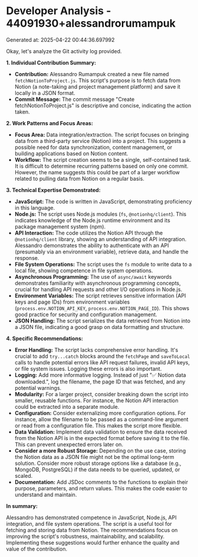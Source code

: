 # Developer Analysis - 44091930+alessandrorumampuk
Generated at: 2025-04-22 00:44:36.697992

Okay, let's analyze the Git activity log provided.

**1. Individual Contribution Summary:**

*   **Contribution:** Alessandro Rumampuk created a new file named `fetchNotionToProject.js`. This script's purpose is to fetch data from Notion (a note-taking and project management platform) and save it locally in a JSON format.
*   **Commit Message:** The commit message "Create fetchNotionToProject.js" is descriptive and concise, indicating the action taken.

**2. Work Patterns and Focus Areas:**

*   **Focus Area:** Data integration/extraction.  The script focuses on bringing data from a third-party service (Notion) into a project. This suggests a possible need for data synchronization, content management, or building applications based on Notion content.
*   **Workflow:** The script creation seems to be a single, self-contained task. It is difficult to determine recurring patterns based on only one commit. However, the name suggests this could be part of a larger workflow related to pulling data from Notion on a regular basis.

**3. Technical Expertise Demonstrated:**

*   **JavaScript:** The code is written in JavaScript, demonstrating proficiency in this language.
*   **Node.js:** The script uses Node.js modules (`fs`, `@notionhq/client`). This indicates knowledge of the Node.js runtime environment and its package management system (npm).
*   **API Interaction:** The code utilizes the Notion API through the `@notionhq/client` library, showing an understanding of API integration. Alessandro demonstrates the ability to authenticate with an API (presumably via an environment variable), retrieve data, and handle the response.
*   **File System Operations:** The script uses the `fs` module to write data to a local file, showing competence in file system operations.
*   **Asynchronous Programming:** The use of `async/await` keywords demonstrates familiarity with asynchronous programming concepts, crucial for handling API requests and other I/O operations in Node.js.
*   **Environment Variables:** The script retrieves sensitive information (API keys and page IDs) from environment variables (`process.env.NOTION_API_KEY`, `process.env.NOTION_PAGE_ID`).  This shows good practice for security and configuration management.
*   **JSON Handling:**  The script serializes the data retrieved from Notion into a JSON file, indicating a good grasp on data formatting and structure.

**4. Specific Recommendations:**

*   **Error Handling:** The script lacks comprehensive error handling. It's crucial to add `try...catch` blocks around the `fetchPage` and `saveToLocal` calls to handle potential errors like API request failures, invalid API keys, or file system issues.  Logging these errors is also important.
*   **Logging:** Add more informative logging.  Instead of just "✅ Notion data downloaded.", log the filename, the page ID that was fetched, and any potential warnings.
*   **Modularity:** For a larger project, consider breaking down the script into smaller, reusable functions.  For instance, the Notion API interaction could be extracted into a separate module.
*   **Configuration:**  Consider externalizing more configuration options.  For instance, allow the filename to be passed as a command-line argument or read from a configuration file. This makes the script more flexible.
*   **Data Validation:** Implement data validation to ensure the data received from the Notion API is in the expected format before saving it to the file. This can prevent unexpected errors later on.
*   **Consider a more Robust Storage:**  Depending on the use case, storing the Notion data as a JSON file might not be the optimal long-term solution. Consider more robust storage options like a database (e.g., MongoDB, PostgreSQL) if the data needs to be queried, updated, or scaled.
*   **Documentation:** Add JSDoc comments to the functions to explain their purpose, parameters, and return values. This makes the code easier to understand and maintain.

**In summary:**

Alessandro has demonstrated competence in JavaScript, Node.js, API integration, and file system operations. The script is a useful tool for fetching and storing data from Notion.  The recommendations focus on improving the script's robustness, maintainability, and scalability.  Implementing these suggestions would further enhance the quality and value of the contribution.
